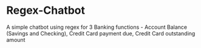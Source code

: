 # Regex-Chatbot
A simple chatbot using regex for 3 Banking functions - Account Balance (Savings and Checking), Credit Card payment due, Credit Card outstanding amount
